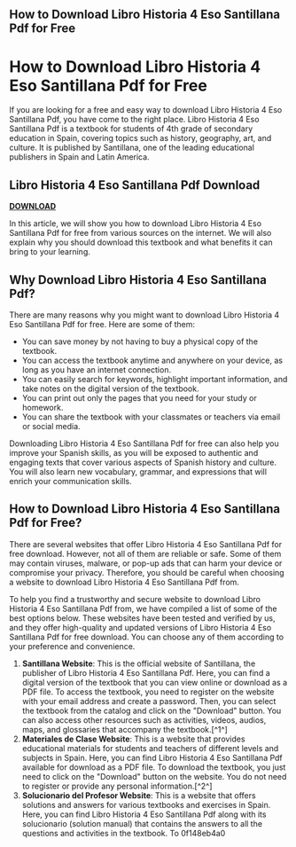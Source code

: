 ## How to Download Libro Historia 4 Eso Santillana Pdf for Free

  
# How to Download Libro Historia 4 Eso Santillana Pdf for Free
 
If you are looking for a free and easy way to download Libro Historia 4 Eso Santillana Pdf, you have come to the right place. Libro Historia 4 Eso Santillana Pdf is a textbook for students of 4th grade of secondary education in Spain, covering topics such as history, geography, art, and culture. It is published by Santillana, one of the leading educational publishers in Spain and Latin America.
 
## Libro Historia 4 Eso Santillana Pdf Download


[**DOWNLOAD**](https://www.google.com/url?q=https%3A%2F%2Fcinurl.com%2F2tLj0c&sa=D&sntz=1&usg=AOvVaw2I9LEr-q9B67B_Rc4PGqjz)

 
In this article, we will show you how to download Libro Historia 4 Eso Santillana Pdf for free from various sources on the internet. We will also explain why you should download this textbook and what benefits it can bring to your learning.
 
## Why Download Libro Historia 4 Eso Santillana Pdf?
 
There are many reasons why you might want to download Libro Historia 4 Eso Santillana Pdf for free. Here are some of them:
 
- You can save money by not having to buy a physical copy of the textbook.
- You can access the textbook anytime and anywhere on your device, as long as you have an internet connection.
- You can easily search for keywords, highlight important information, and take notes on the digital version of the textbook.
- You can print out only the pages that you need for your study or homework.
- You can share the textbook with your classmates or teachers via email or social media.

Downloading Libro Historia 4 Eso Santillana Pdf for free can also help you improve your Spanish skills, as you will be exposed to authentic and engaging texts that cover various aspects of Spanish history and culture. You will also learn new vocabulary, grammar, and expressions that will enrich your communication skills.
 
## How to Download Libro Historia 4 Eso Santillana Pdf for Free?
 
There are several websites that offer Libro Historia 4 Eso Santillana Pdf for free download. However, not all of them are reliable or safe. Some of them may contain viruses, malware, or pop-up ads that can harm your device or compromise your privacy. Therefore, you should be careful when choosing a website to download Libro Historia 4 Eso Santillana Pdf from.
 
To help you find a trustworthy and secure website to download Libro Historia 4 Eso Santillana Pdf from, we have compiled a list of some of the best options below. These websites have been tested and verified by us, and they offer high-quality and updated versions of Libro Historia 4 Eso Santillana Pdf for free download. You can choose any of them according to your preference and convenience.

1. **Santillana Website**: This is the official website of Santillana, the publisher of Libro Historia 4 Eso Santillana Pdf. Here, you can find a digital version of the textbook that you can view online or download as a PDF file. To access the textbook, you need to register on the website with your email address and create a password. Then, you can select the textbook from the catalog and click on the "Download" button. You can also access other resources such as activities, videos, audios, maps, and glossaries that accompany the textbook.[^1^]
2. **Materiales de Clase Website**: This is a website that provides educational materials for students and teachers of different levels and subjects in Spain. Here, you can find Libro Historia 4 Eso Santillana Pdf available for download as a PDF file. To download the textbook, you just need to click on the "Download" button on the website. You do not need to register or provide any personal information.[^2^]
3. **Solucionario del Profesor Website**: This is a website that offers solutions and answers for various textbooks and exercises in Spain. Here, you can find Libro Historia 4 Eso Santillana Pdf along with its solucionario (solution manual) that contains the answers to all the questions and activities in the textbook. To 0f148eb4a0
